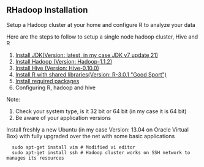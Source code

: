 ## RHadoop Installation

Setup a Hadoop cluster at your home and configure R to analyze your data

Here are the steps to follow to setup a single node hadoop cluster, Hive and R

1.	[Install JDK(Version: latest, in my case JDK v7 update 21)](Install/Javainstall.md)
2.	[Install Hadoop (Version: Hadoop-1.1.2)](Install/Hadoopinstall.md)
3.	[Install Hive (Version: Hive-0.10.0)](Install/Hiveinstall.md)
4.	[Install R with shared libraries(Version: R-3.0.1 "Good Sport")](Install/RInstall.md)
5.	[Install required packages](Install/Rpakinstall.md)
6.	Configuring R, hadoop and hive

Note:

1. Check your system type, is it 32 bit or 64 bit (in my case it is 64 bit)
2. Be aware of your application versions

Install freshly a new Ubuntu (in my case Version: 13.04 on Oracle Virtual Box) with fully upgraded over the net with some basic applications 
```
  sudo apt-get install vim # Modified vi editor
  sudo apt-get install ssh # Hadoop cluster works on SSH network to manages its resources
```
